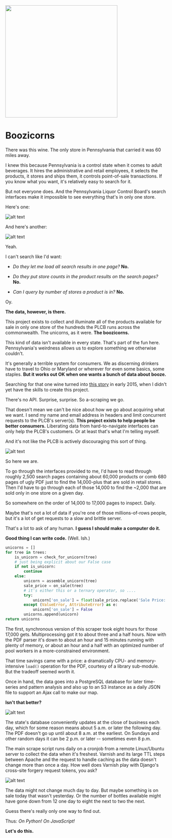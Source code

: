 <img src="https://github.com/thejqs/plcb/blob/master/main/static/media/boozicorn_transparent.png" width="350"  />

Boozicorns
==========

There was this wine. The only store in Pennsylvania that carried it was 60 miles away.

I knew this because Pennsylvania is a control state when it comes to adult beverages. It hires the administrative and retail employees, it selects the products, it stores and ships them, it controls point-of-sale transactions. If you know what you want, it's relatively easy to search for it.

But not everyone does. And the Pennsylvania Liquor Control Board's search interfaces make it impossible to see everything that's in only one store.

Here's one:

![alt text][finewine]

And here's another:

![alt text][psearch]

Yeah.

I can't search like I'd want:

- *Do they let me load all search results in one page?* **No.**

- *Do they put store counts in the product results on the search pages?* **No.**

- *Can I query by number of stores a product is in?* **No.**

Oy.

**The data, however, is there.**

This project exists to collect and illuminate all of the products available for sale in only one store of the hundreds the PLCB runs across the commonwealth. The unicorns, as it were. **The boozicorns.**

This kind of data isn't available in every state. That's part of the fun here. Pennsylvania's weirdness allows us to explore something we otherwise couldn't.

It's generally a terrible system for consumers. We as discerning drinkers have to travel to Ohio or Maryland or wherever for even some basics, some staples. **But it works out OK when one wants a bunch of data about booze.**

Searching for that one wine turned into [this story](http://www.post-gazette.com/life/libations/2015/03/04/A-Croatia-to-Pittsburgh-wine-odyssey-How-an-obscure-bottle-gets-in-the-PLCB-system/stories/201503040013) in early 2015, when I didn't yet have the skills to create this project.

There's no API. Surprise, surprise. So a-scraping we go.

That doesn't mean we can't be nice about how we go about acquiring what we want. I send my name and email address in headers and limit concurrent requests to the PLCB's server(s). **This project exists to help people be better consumers.** Liberating data from hard-to-navigate interfaces can only help the PLCB's customers. Or at least that's what I'm telling myself.

And it's not like the PLCB is actively discouraging this sort of thing.

![alt text][permissions]

So here we are.

To go through the interfaces provided to me, I'd have to read through roughly 2,500 search pages containing about 60,000 products or comb 680 pages of ugly PDF just to find the 14,000-plus that are sold in retail stores. Then I'd have to go through each of those 14,000 to find the ~2,000 that are sold only in one store on a given day.

So somewhere on the order of 14,000 to 17,000 pages to inspect. Daily.

Maybe that's not a lot of data if you're one of those millions-of-rows people, but it's a lot of get requests to a slow and brittle server.

That's a lot to ask of any human. **I guess I should make a computer do it.**

**Good thing I can write code.** (Well. Ish.)

```python
unicorns = []
for tree in trees:
    is_unicorn = check_for_unicorn(tree)
    # just being explicit about our False case
    if not is_unicorn:
        continue
    else:
        unicorn = assemble_unicorn(tree)
        sale_price = on_sale(tree)
        # it's either this or a ternary operator, so ....
        try:
            unicorn['on_sale'] = float(sale_price.replace('Sale Price: $', ''))
        except (ValueError, AttributeError) as e:
            unicorn['on_sale'] = False
        unicorns.append(unicorn)
return unicorns
```

The first, synchronous version of this scraper took eight hours for those 17,000 gets. Multiprocessing got it to about three and a half hours. Now with the PDF parser it's down to about an hour and 15 minutes running with plenty of memory, or about an hour and a half with an optimized number of pool workers in a more-constrained environment.

That time savings came with a price: a dramatically CPU- and memory-intensive `load()` operation for the PDF, courtesy of a library sub-module. But the tradeoff seemed worth it.

Once in hand, the data goes into a PostgreSQL database for later time-series and pattern analysis and also up to an S3 instance as a daily JSON file to support an Ajax call to make our map.

**Isn't that better?**

![alt text][leaflet]

The state's database conveniently updates at the close of business each day, which for some reason means about 5 a.m. or later the following day. The PDF doesn't go up until about 8 a.m. at the earliest. On Sundays and other random days it can be 2 p.m. or later -- sometimes even 8 p.m.

The main scrape script runs daily on a cronjob from a remote Linux/Ubuntu server to collect the data when it's freshest. Varnish and its large TTL steps between Apache and the request to handle caching as the data doesn't change more than once a day. How well does Varnish play with Django's cross-site forgery request tokens, you ask?

![alt text][puking_rainbows]

The data might not change much day to day. But maybe something is on sale today that wasn't yesterday. Or the number of bottles available might have gone down from 12 one day to eight the next to two the next.

Guess there's really only one way to find out.

Thus: *On Python!* *On JavaScript!*

**Let's do this.**

[leaflet]:https://github.com/thejqs/plcb/blob/master/leaflet_screenshot1.png
[finewine]: https://github.com/thejqs/plcb/blob/master/Screenshot%202016-03-22%2010.46.17.png
[psearch]: https://github.com/thejqs/plcb/blob/master/interface.png
[permissions]: https://github.com/thejqs/plcb/blob/master/permissions.png
[puking_rainbows]: https://github.com/thejqs/plcb/blob/master/main/static/media/puking_rainbows.gif
